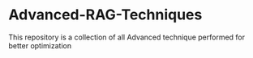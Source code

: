 # Advanced-RAG-Techniques
This repository is a collection of all Advanced technique performed for better optimization
